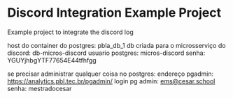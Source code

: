 # Discord Integration Example Project
Example project to integrate the discord log

host do container do postgres: pbla_db_1
db criada para o microsserviço do discord: db-micros-discord
usuario postgres: micros-discord
senha: YGUYjhbgYTF77654E44tfhfgg

se precisar administrar qualquer coisa no postgres:
endereço pgadmin: https://analytics.pbl.tec.br/pgadmin/
login pg admin: ems@cesar.school
senha: mestradocesar